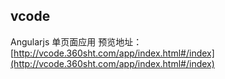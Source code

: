 ## vcode
Angularjs 单页面应用
预览地址： [http://vcode.360sht.com/app/index.html#/index](http://vcode.360sht.com/app/index.html#/index)
